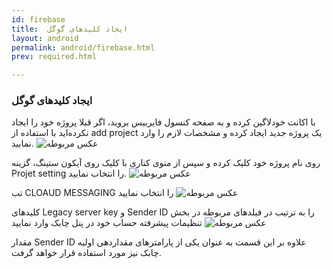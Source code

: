```yaml
---
id: firebase
title:  ایجاد کلیدهای گوگل
layout: android
permalink: android/firebase.html
prev: required.html

---
```

### ایجاد کلیدهای گوگل

با اکانت خودلاگین کرده و به صفحه کنسول فایربیس بروید، اگر قبلا پروژه خود را ایجاد نکرده‌اید با استفاده از add project یک پروژه جدید ایجاد کرده و مشخصات لازم را وارد نمایید.
![عکس مربوطه](http://uupload.ir/files/189r_console.png)

روی نام پروژه خود کلیک کرده و سپس از منوی کناری با کلیک روی آیکون ستینگ، گزینه Projet setting را انتخاب نمایید.
![عکس مربوطه](http://uupload.ir/files/4zw7_screen_shot_2017-12-30_at_11.49.18_am.png)

تب CLOAUD MESSAGING را انتخاب نمایید
![عکس مربوطه](http://uupload.ir/files/vjyi_clousd.png)

کلیدهای Legacy server key و Sender ID را به ترتیب در فیلدهای مربوطه در بخش تنظیمات پیشرفته حساب خود در پنل چابک وارد نمایید
![عکس مربوطه](http://uupload.ir/files/b6mg_screen_shot_2017-12-30_at_11.58.08_am.png)

مقدار Sender ID علاوه بر این قسمت به عنوان یکی از پارامترهای مقداردهی اولیه چابک نیز مورد استفاده قرار خواهد گرفت.

